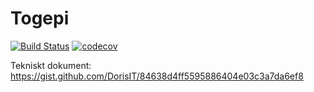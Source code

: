 # Togepi

[![Build Status](https://travis-ci.com/MarkusPettersson98/togepi_code.svg?token=RxZAchiihLHxz8ayzFcW&branch=dev)](https://travis-ci.com/MarkusPettersson98/togepi_code)
[![codecov](https://codecov.io/gh/DorisIT/togepi_code/branch/master/graph/badge.svg?token=BRxHIoPHpk)](https://codecov.io/gh/DorisIT/togepi_code)

Tekniskt dokument: https://gist.github.com/DorisIT/84638d4ff5595886404e03c3a7da6ef8
